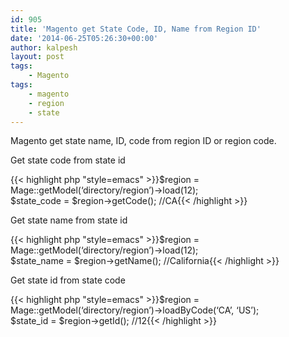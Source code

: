 ```yaml
---
id: 905
title: 'Magento get State Code, ID, Name from Region ID'
date: '2014-06-25T05:26:30+00:00'
author: kalpesh
layout: post
tags:
    - Magento
tags:
    - magento
    - region
    - state
---
```


Magento get state name, ID, code from region ID or region code.

Get state code from state id

{{< highlight php "style=emacs" >}}$region = Mage::getModel(‘directory/region’)->load(12);  
$state_code = $region->getCode(); //CA{{< /highlight >}}

Get state name from state id

{{< highlight php "style=emacs" >}}$region = Mage::getModel(‘directory/region’)->load(12);  
$state_name = $region->getName(); //California{{< /highlight >}}

Get state id from state code

{{< highlight php "style=emacs" >}}$region = Mage::getModel(‘directory/region’)->loadByCode(‘CA’, ‘US’);  
$state_id = $region->getId(); //12{{< /highlight >}}